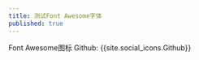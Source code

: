 ```yaml
---
title: 测试Font Awesome字体
published: true
---
```


Font Awesome图标
Github: {{site.social_icons.Github}}